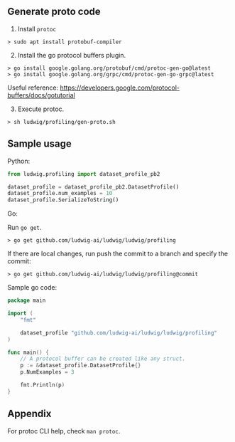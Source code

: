 ## Generate proto code

1. Install `protoc`

```
> sudo apt install protobuf-compiler
```

2. Install the go protocol buffers plugin.

```
> go install google.golang.org/protobuf/cmd/protoc-gen-go@latest
> go install google.golang.org/grpc/cmd/protoc-gen-go-grpc@latest
```

Useful reference: https://developers.google.com/protocol-buffers/docs/gotutorial

3. Execute protoc.

```
> sh ludwig/profiling/gen-proto.sh
```

## Sample usage

Python:

```python
from ludwig.profiling import dataset_profile_pb2

dataset_profile = dataset_profile_pb2.DatasetProfile()
dataset_profile.num_examples = 10
dataset_profile.SerializeToString()
```

Go:

Run `go get`.

```
> go get github.com/ludwig-ai/ludwig/ludwig/profiling
```

If there are local changes, run push the commit to a branch and specify the commit:

```
> go get github.com/ludwig-ai/ludwig/ludwig/profiling@commit
```

Sample go code:

```go
package main

import (
	"fmt"

	dataset_profile "github.com/ludwig-ai/ludwig/ludwig/profiling"
)

func main() {
	// A protocol buffer can be created like any struct.
	p := &dataset_profile.DatasetProfile{}
	p.NumExamples = 3

	fmt.Println(p)
}
```

## Appendix

For protoc CLI help, check `man protoc`.

